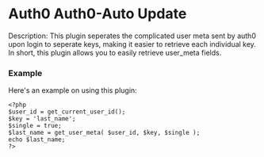 # Auth0 Auth0-Auto Update
Description: This plugin seperates the complicated user meta sent by auth0 upon login to seperate keys, making it easier to retrieve each individual key. In short, this plugin allows you to easily retrieve user_meta fields.

### Example
Here's an example on using this plugin:
```
<?php
$user_id = get_current_user_id();
$key = 'last_name';
$single = true;
$last_name = get_user_meta( $user_id, $key, $single );
echo $last_name;
?>
```
